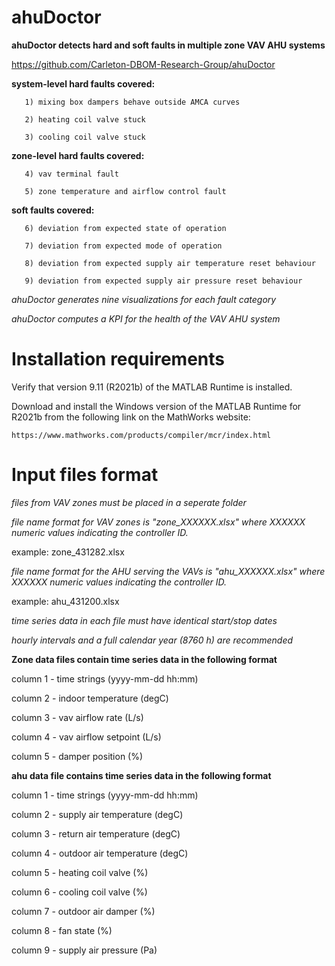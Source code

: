 # ahuDoctor
**ahuDoctor  detects hard and soft faults in multiple zone VAV AHU systems**

https://github.com/Carleton-DBOM-Research-Group/ahuDoctor

 **system-level hard faults covered:**
 
       1) mixing box dampers behave outside AMCA curves
       
       2) heating coil valve stuck
       
       3) cooling coil valve stuck 
       
 **zone-level hard faults covered:**
 
       4) vav terminal fault
       
       5) zone temperature and airflow control fault 
       
 **soft faults covered:**
 
       6) deviation from expected state of operation
       
       7) deviation from expected mode of operation
       
       8) deviation from expected supply air temperature reset behaviour
        
       9) deviation from expected supply air pressure reset behaviour   
       
  *ahuDoctor generates nine visualizations for each fault category*
  
  *ahuDoctor computes a KPI for the health of the VAV AHU system*
  
  # Installation requirements 
  
  Verify that version 9.11 (R2021b) of the MATLAB Runtime is installed.
  
  Download and install the Windows version of the MATLAB Runtime for R2021b 
  from the following link on the MathWorks website:

    https://www.mathworks.com/products/compiler/mcr/index.html
    
  # Input files format
  
  *files from VAV zones must be placed in a seperate folder*
  
  *file name format for VAV zones is "zone_XXXXXX.xlsx" where XXXXXX numeric values indicating the controller ID.*
  
  example: zone_431282.xlsx
    
  *file name format for the AHU serving the VAVs is "ahu_XXXXXX.xlsx" where XXXXXX numeric values indicating the controller ID.*
      
  example: ahu_431200.xlsx
  
  *time series data in each file must have identical start/stop dates*
  
  *hourly intervals and a full calendar year (8760 h) are recommended*
  
  **Zone data files contain time series data in the following format**
  
  column 1 - time strings (yyyy-mm-dd hh:mm)
  
  column 2 - indoor temperature (degC)
  
  column 3 - vav airflow rate (L/s)
  
  column 4 - vav airflow setpoint (L/s)
  
  column 5 - damper position (%)   
  
  **ahu data file contains time series data in the following format**
  
  column 1 - time strings (yyyy-mm-dd hh:mm)
  
  column 2 - supply air temperature (degC)
  
  column 3 - return air temperature (degC)
  
  column 4 - outdoor air temperature (degC)
  
  column 5 - heating coil valve (%)
  
  column 6 - cooling coil valve (%)
  
  column 7 - outdoor air damper (%)
  
  column 8 - fan state (%) 
  
  column 9 - supply air pressure (Pa)
  
  
